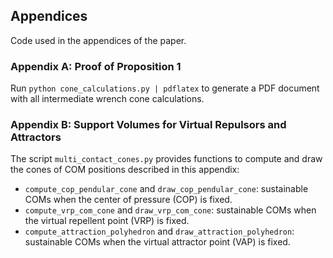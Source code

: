 ## Appendices

Code used in the appendices of the paper.

### Appendix A: Proof of Proposition 1

Run ``python cone_calculations.py | pdflatex`` to generate a PDF document with
all intermediate wrench cone calculations.

### Appendix B: Support Volumes for Virtual Repulsors and Attractors

The script ``multi_contact_cones.py`` provides functions to compute and draw
the cones of COM positions described in this appendix:

- ``compute_cop_pendular_cone`` and ``draw_cop_pendular_cone``: sustainable
  COMs when the center of pressure (COP) is fixed.
- ``compute_vrp_com_cone`` and ``draw_vrp_com_cone``: sustainable COMs when the
  virtual repellent point (VRP) is fixed.
- ``compute_attraction_polyhedron`` and ``draw_attraction_polyhedron``:
  sustainable COMs when the virtual attractor point (VAP) is fixed.
